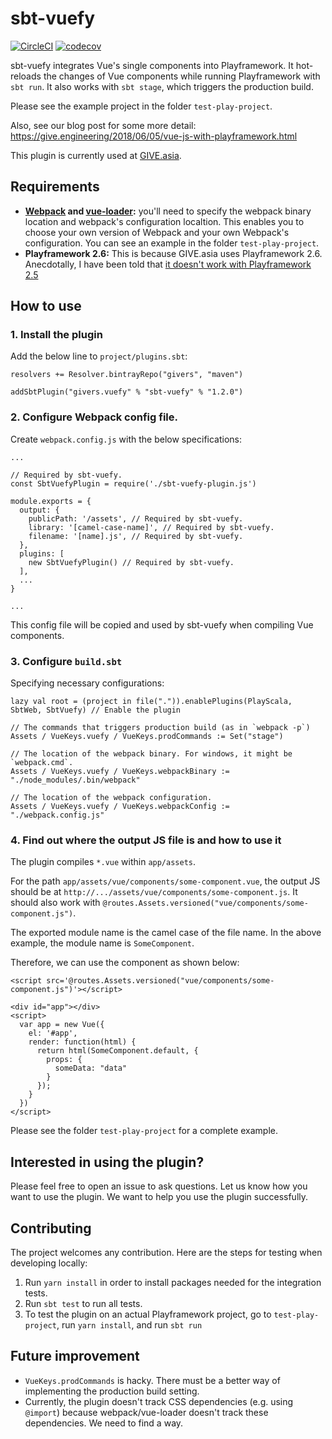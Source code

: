 sbt-vuefy
==========

[![CircleCI](https://circleci.com/gh/GIVESocialMovement/sbt-vuefy/tree/master.svg?style=shield)](https://circleci.com/gh/GIVESocialMovement/sbt-vuefy/tree/master)
[![codecov](https://codecov.io/gh/GIVESocialMovement/sbt-vuefy/branch/master/graph/badge.svg)](https://codecov.io/gh/GIVESocialMovement/sbt-vuefy)

sbt-vuefy integrates Vue's single components into Playframework. It hot-reloads the changes of Vue components while running Playframework with `sbt run`. It also works with `sbt stage`, which triggers the production build.

Please see the example project in the folder `test-play-project`.

Also, see our blog post for some more detail: https://give.engineering/2018/06/05/vue-js-with-playframework.html

This plugin is currently used at [GIVE.asia](https://give.asia).


Requirements
-------------

* __[Webpack](https://webpack.js.org/) and [vue-loader](https://github.com/vuejs/vue-loader):__ you'll need to specify the webpack binary location and webpack's configuration localtion. This enables you to choose your own version of Webpack and your own Webpack's configuration. You can see an example in the folder `test-play-project`.
* __Playframework 2.6:__ This is because GIVE.asia uses Playframework 2.6. Anecdotally, I have been told that [it doesn't work with Playframework 2.5](https://github.com/GIVESocialMovement/sbt-vuefy/issues/10)


How to use
-----------

### 1. Install the plugin

Add the below line to `project/plugins.sbt`:

```
resolvers += Resolver.bintrayRepo("givers", "maven")

addSbtPlugin("givers.vuefy" % "sbt-vuefy" % "1.2.0")
```


### 2. Configure Webpack config file.

Create `webpack.config.js` with the below specifications:

```
...

// Required by sbt-vuefy.
const SbtVuefyPlugin = require('./sbt-vuefy-plugin.js')

module.exports = {
  output: {
    publicPath: '/assets', // Required by sbt-vuefy.
    library: '[camel-case-name]', // Required by sbt-vuefy.
    filename: '[name].js', // Required by sbt-vuefy.
  },
  plugins: [
    new SbtVuefyPlugin() // Required by sbt-vuefy.
  ],
  ...
}

...
```

This config file will be copied and used by sbt-vuefy when compiling Vue components.


### 3. Configure `build.sbt`

Specifying necessary configurations:

```
lazy val root = (project in file(".")).enablePlugins(PlayScala, SbtWeb, SbtVuefy) // Enable the plugin

// The commands that triggers production build (as in `webpack -p`)
Assets / VueKeys.vuefy / VueKeys.prodCommands := Set("stage")

// The location of the webpack binary. For windows, it might be `webpack.cmd`.
Assets / VueKeys.vuefy / VueKeys.webpackBinary := "./node_modules/.bin/webpack"

// The location of the webpack configuration.
Assets / VueKeys.vuefy / VueKeys.webpackConfig := "./webpack.config.js"
```

### 4. Find out where the output JS file is and how to use it

The plugin compiles `*.vue` within `app/assets`.

For the path `app/assets/vue/components/some-component.vue`, the output JS should be at `http://.../assets/vue/components/some-component.js`.
It should also work with `@routes.Assets.versioned("vue/components/some-component.js")`.

The exported module name is the camel case of the file name. In the above example, the module name is `SomeComponent`.

Therefore, we can use the component as shown below:

```
<script src='@routes.Assets.versioned("vue/components/some-component.js")'></script>

<div id="app"></div>
<script>
  var app = new Vue({
    el: '#app',
    render: function(html) {
      return html(SomeComponent.default, {
        props: {
          someData: "data"
        }
      });
    }
  })
</script>
```

Please see the folder `test-play-project` for a complete example.


Interested in using the plugin?
--------------------------------

Please feel free to open an issue to ask questions. Let us know how you want to use the plugin. We want to help you use the plugin successfully.


Contributing
---------------

The project welcomes any contribution. Here are the steps for testing when developing locally:

1. Run `yarn install` in order to install packages needed for the integration tests.
2. Run `sbt test` to run all tests.
3. To test the plugin on an actual Playframework project, go to `test-play-project`, run `yarn install`, and run `sbt run`


Future improvement
--------------------

* `VueKeys.prodCommands` is hacky. There must be a better way of implementing the production build setting.
* Currently, the plugin doesn't track CSS dependencies (e.g. using `@import`) because webpack/vue-loader doesn't track these dependencies. We need to find a way.
